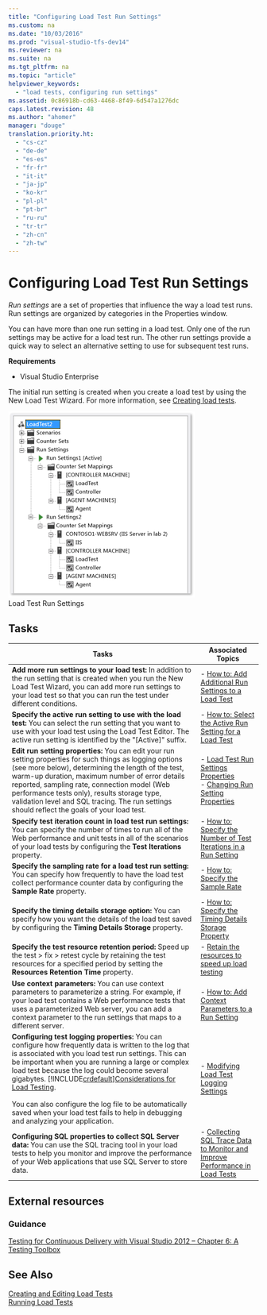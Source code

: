 ```yaml
---
title: "Configuring Load Test Run Settings"
ms.custom: na
ms.date: "10/03/2016"
ms.prod: "visual-studio-tfs-dev14"
ms.reviewer: na
ms.suite: na
ms.tgt_pltfrm: na
ms.topic: "article"
helpviewer_keywords: 
  - "load tests, configuring run settings"
ms.assetid: 0c86918b-cd63-4468-8f49-6d547a1276dc
caps.latest.revision: 48
ms.author: "ahomer"
manager: "douge"
translation.priority.ht: 
  - "cs-cz"
  - "de-de"
  - "es-es"
  - "fr-fr"
  - "it-it"
  - "ja-jp"
  - "ko-kr"
  - "pl-pl"
  - "pt-br"
  - "ru-ru"
  - "tr-tr"
  - "zh-cn"
  - "zh-tw"
---
```

# Configuring Load Test Run Settings
*Run settings* are a set of properties that influence the way a load test runs. Run settings are organized by categories in the Properties window.  
  
 You can have more than one run setting in a load test. Only one of the run settings may be active for a load test run. The other run settings provide a quick way to select an alternative setting to use for subsequent test runs.  
  
 **Requirements**  
  
-   Visual Studio Enterprise  
  
 The initial run setting is created when you create a load test by using the New Load Test Wizard. For more information, see [Creating load tests](../test_notintoc/creating-load-tests.md).  
  
 ![Load Test Run Settings](../test/media/loadtestrunsettings.png "LoadTestRunSettings")  
Load Test Run Settings  
  
## Tasks  
  
|Tasks|Associated Topics|  
|-----------|-----------------------|  
|**Add more run settings to your load test:** In addition to the run setting that is created when you run the New Load Test Wizard, you can add more run settings to your load test so that you can run the test under different conditions.|-   [How to: Add Additional Run Settings to a Load Test](../test/how-to--add-additional-run-settings-to-a-load-test.md)|  
|**Specify the active run setting to use with the load test:** You can select the run setting that you want to use with your load test using the Load Test Editor. The active run setting is identified by the "[Active]" suffix.|-   [How to: Select the Active Run Setting for a Load Test](../test/how-to--select-the-active-run-setting-for-a-load-test.md)|  
|**Edit run setting properties:** You can edit your run setting properties for such things as logging options (see more below), determining the length of the test, warm-up duration, maximum number of error details reported, sampling rate, connection model (Web performance tests only), results storage type, validation level and SQL tracing. The run settings should reflect the goals of your load test.|-   [Load Test Run Settings Properties](../test/load-test-run-settings-properties.md)<br />-   [Changing Run Setting Properties](../test/load-test-run-settings-properties.md#LoadTestRunSettingsHowToChange)|  
|**Specify test iteration count in load test run settings:** You can specify the number of times to run all of the Web performance and unit tests in all of the scenarios of your load tests by configuring the **Test Iterations** property.|-   [How to: Specify the Number of Test Iterations in a Run Setting](../test/how-to--specify-the-number-of-test-iterations-in-a-load-test-run-setting.md)|  
|**Specify the sampling rate for a load test run setting:** You can specify how frequently to have the load test collect performance counter data by configuring the **Sample Rate** property.|-   [How to: Specify the Sample Rate](../test/how-to--specify-the-sample-rate-for-a-load-test-run-setting.md)|  
|**Specify the timing details storage option:** You can specify how you want the details of the load test saved by configuring the **Timing Details Storage** property.|-   [How to: Specify the Timing Details Storage Property](../test/how-to--specify-the-timing-details-storage-property-for-a-load-test-run-setting.md)|  
|**Specify the test resource retention period:** Speed up the test > fix > retest cycle by retaining the test resources for a specified period by setting the **Resources Retention Time** property.|-   [Retain the resources to speed up load testing](https://www.visualstudio.com/docs/test/performance-testing/getting-started/getting-started-with-performance-testing#retain-resources)|  
|**Use context parameters:** You can use context parameters to parameterize a string. For example, if your load test contains a Web performance tests that uses a parameterized Web server, you can add a context parameter to the run settings that maps to a different server.|-   [How to: Add Context Parameters to a Run Setting](../test/how-to--add-context-parameters-to-a-load-test-run-setting.md)|  
|**Configuring test logging properties:** You can configure how frequently data is written to the log that is associated with you load test run settings. This can be important when you are running a large or complex load test because the log could become several gigabytes. [!INCLUDE[crdefault](../codequality/includes/crdefault_md.md)][Considerations for Load Testing](http://msdn.microsoft.com/en-us/e2985d15-60a7-4177-93b4-f986c2936337).<br /><br /> You can also configure the log file to be automatically saved when your load test fails to help in debugging and analyzing your application.|-   [Modifying Load Test Logging Settings](../test/modifying-load-test-logging-settings.md)|  
|**Configuring SQL properties to collect SQL Server data:** You can use the SQL tracing tool in your load tests to help you monitor and improve the performance of your Web applications that use SQL Server to store data.|-   [Collecting SQL Trace Data to Monitor and Improve Performance in Load Tests](../test_notintoc/collecting-sql-trace-data-to-monitor-and-improve-performance-in-load-tests.md)|  
  
## External resources  
  
### Guidance  
 [Testing for Continuous Delivery with Visual Studio 2012 – Chapter 6: A Testing Toolbox](http://go.microsoft.com/fwlink/?LinkID=255203)  
  
## See Also  
 [Creating and Editing Load Tests](http://msdn.microsoft.com/en-us/e2985d15-60a7-4177-93b4-f986c2936337)   
 [Running Load Tests](../test_notintoc/running-load-tests.md)